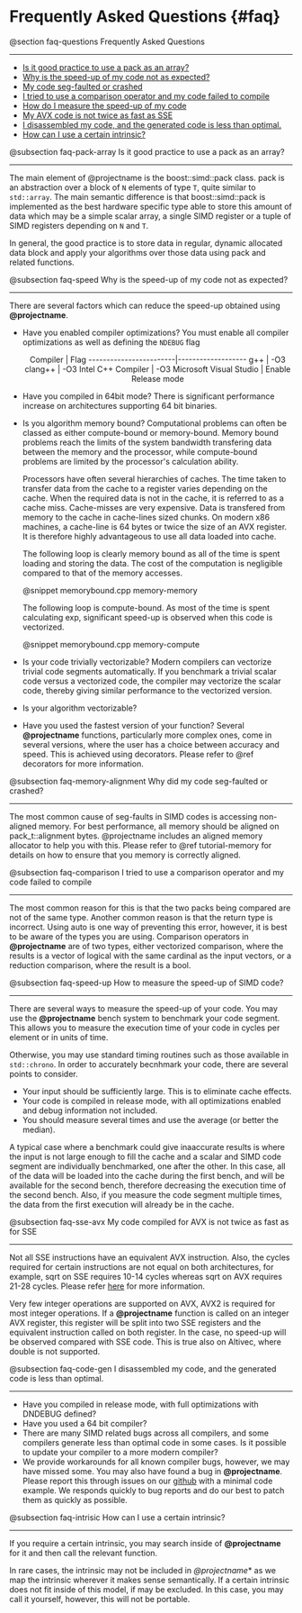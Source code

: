 Frequently Asked Questions {#faq}
=========

@section faq-questions Frequently Asked Questions

-------------------------------------------------

- [Is it good practice to use a pack as an array?](#faq-pack-array)
- [Why is the speed-up of my code not as expected?](#faq-speed)
- [My code seg-faulted or crashed](#faq-memory-alignment)
- [I tried to use a comparison operator and my code failed to compile](#faq-comparison)
- [How do I measure the speed-up of my code](#faq-speed-up)
- [My AVX code is not twice as fast as SSE](#faq-sse-avx)
- [I disassembled my code, and the generated code is less than optimal.](#faq-code-gen)
- [How can I use a certain intrinsic?](#faq-intrisic)

@subsection faq-pack-array Is it good practice to use a pack as an array?

-------------------------------------------------

The main element of @projectname is the boost::simd::pack class. pack is an abstraction over a block
of `N` elements of type `T`, quite similar to `std::array`. The main semantic difference is that
boost::simd::pack is implemented as the best hardware specific type able to store this amount of
data which may be a simple scalar array, a single SIMD register or a tuple of SIMD registers
depending on `N` and `T`.

In general, the good practice is to store data in regular, dynamic allocated data block and apply
your algorithms over those data using pack and related functions.

@subsection faq-speed Why is the speed-up of my code not as expected?

-------------------------------------------------

  There are several factors which can reduce the speed-up obtained using **@projectname**.
  - Have you enabled compiler optimizations?
    You must enable all compiler optimizations as well as defining the `NDEBUG` flag

    <center>
    Compiler                | Flag
    ------------------------|-------------------
    g++                     | -O3
    clang++                 | -O3
    Intel C++ Compiler      | -O3
    Microsoft Visual Studio | Enable Release mode
    </center>


  - Have you compiled in 64bit mode?
    There is significant performance increase on architectures supporting
    64 bit binaries.

  - Is you algorithm memory bound?
    Computational problems can often be classed as either compute-bound or
    memory-bound. Memory bound problems reach the limits of the system
    bandwidth transfering data between the memory and the processor, while
    compute-bound problems are limited by the processor's calculation ability.

    Processors have often several hierarchies of caches. The time taken to
    transfer data from the cache to a register varies depending on the cache.
    When the required data is not in the cache, it is referred to as a cache
    miss. Cache-misses are very expensive. Data is transfered from memory
    to the cache in cache-lines sized chunks. On modern x86 machines, a cache-line is
    64 bytes or twice the size of an AVX register. It is therefore highly
    advantageous to use all data loaded into cache.

    The following loop is clearly memory bound as all of the time is spent
    loading and storing the data. The cost of the computation is negligible
    compared to that of the memory accesses.

    @snippet memorybound.cpp memory-memory

    The following loop is compute-bound. As most of the time is spent calculating
    exp, significant speed-up is observed when this code is vectorized.

    @snippet memorybound.cpp memory-compute

  - Is your code trivially vectorizable?
    Modern compilers can vectorize trivial code segments automatically. If you
    benchmark a trivial scalar code versus a vectorized code, the compiler may
    vectorize the scalar code, thereby giving similar performance to the vectorized
    version.

  - Is your algorithm vectorizable?
  - Have you used the fastest version of your function?
    Several **@projectname** functions, particularly more complex ones, come in several
    versions, where the user has a choice between accuracy and speed. This is achieved using
    decorators. Please refer to @ref decorators for more information.

@subsection faq-memory-alignment Why did my code seg-faulted or crashed?

-------------------------------------------------

The most common cause of seg-faults in SIMD codes is accessing non-aligned memory. For best
performance, all memory should be aligned on pack_t::alignment bytes. @projectname includes an
aligned memory allocator to help you with this. Please refer to @ref tutorial-memory for details
on how to ensure that you memory is correctly aligned.

@subsection faq-comparison I tried to use a comparison operator and my code failed to compile

-------------------------------------------------

The most common reason for this is that the two packs being compared are not of the same type.
Another common reason is that the return type is incorrect. Using auto is one way of preventing
this error, however, it is best to be aware of the types you are using. Comparison operators in
**@projectname** are of two types, either vectorized comparison, where the results is a vector
of logical with the same cardinal as the input vectors, or a reduction comparison, where the
result is a bool.

@subsection faq-speed-up How to measure the speed-up of SIMD code?

-------------------------------------------------

There are several ways to measure the speed-up of your code. You may use the **@projectname** bench
system to benchmark your code segment. This allows you to measure the execution time of your code
in cycles per element or in units of time.

Otherwise, you may use standard timing routines such as those available in `std::chrono`.
In order to accurately becnhmark your code, there are several points to consider.

- Your input should be sufficiently large. This is to eliminate cache effects.
- Your code is compiled in release mode, with all optimizations enabled and debug information
  not included.
- You should measure several times and use the average (or better the median).

A typical case where a benchmark could give inaaccurate results is where the input is not
large enough to fill the cache and a scalar and SIMD code segment are individually benchmarked, one
after the other. In this case, all of the data will be loaded into the cache during the first bench,
and will be available for the second bench, therefore decreasing the execution time of the second bench.
Also, if you measure the code segment multiple times, the data from the first execution will already be
in the cache.

@subsection faq-sse-avx My code compiled for AVX is not twice as fast as for SSE

-------------------------------------------------

Not all SSE instructions have an equivalent AVX instruction. Also, the cycles required for
certain instructions are not equal on both architectures, for example, sqrt on SSE requires
10-14 cycles whereas sqrt on AVX requires 21-28 cycles. Please refer
<a href="http://www.agner.org/optimize/instruction_tables.pdf">here</a> for more information.

Very few integer operations are supported on AVX, AVX2 is required for most integer operations. If
a **@projectname** function is called on an integer AVX register, this register will be split into
two SSE registers and the equivalent instruction called on both register. In the case, no speed-up
will be observed compared with SSE code. This is true also on Altivec, where double is not
supported.

@subsection faq-code-gen I disassembled my code, and the generated code is less than optimal.

-------------------------------------------------

- Have you compiled in release mode, with full optimizations with DNDEBUG defined?
- Have you used a 64 bit compiler?
- There are many SIMD related bugs across all compilers, and some compilers generate less than
  optimal code in some cases. Is it possible to update your compiler to a more modern compiler?
- We provide workarounds for all known compiler bugs, however, we may have missed some. You may
  also have found a bug in **@projectname**. Please report this through issues on our
  <a href="https://github.com/numscale/boost.simd/issues">github</a>
  with a minimal code example. We responds quickly to bug reports and do our best to patch them as
  quickly as possible.

@subsection faq-intrisic How can I use a certain intrinsic?

-------------------------------------------------

If you require a certain intrinsic, you may search inside of **@projectname** for it and then call
the relevant function.

In rare cases, the intrinsic may not be included in *@projectname** as we map the intrinsic wherever
it makes sense semantically. If a certain intrinsic does not fit inside of this model, if may be
excluded. In this case, you may call it yourself, however, this will not be portable.
